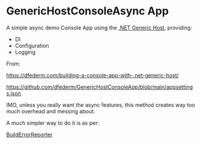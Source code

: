 # GenericHostConsoleAsync App

A simple async demo Console App using the [.NET Generic Host](https://learn.microsoft.com/en-us/aspnet/core/fundamentals/host/generic-host?view=aspnetcore-8.0), providing:

- DI
- Configuration
- Logging

From:

https://dfederm.com/building-a-console-app-with-.net-generic-host/

https://github.com/dfederm/GenericHostConsoleApp/blob/main/appsettings.json

IMO, unless you really want the async features, this method creates way too much overhead and messing about. 

A much simpler way to do it is as per:

[BuildErrorReporter](https://github.com/Davidson-Keith/BuildErrorReporter)

